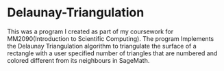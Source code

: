 # Delaunay-Triangulation
This was a program I created as part of my coursework for MM2090(Introduction to Scientific Computing).
The program Implements the Delaunay Triangulation algorithm to triangulate the surface of a rectangle with a user specified number of triangles that are numbered and colored different from its neighbours in SageMath.
